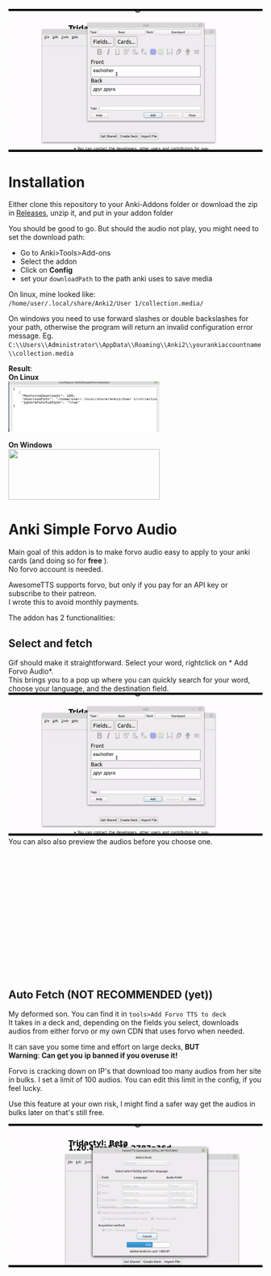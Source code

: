 ![Fetch Gif SHould be here](/githubAssets/Select-and-Fetch.gif)

# Installation
Either clone this repository to your Anki-Addons folder or download the zip in [Releases](https://github.com/Rascalov/Anki-Simple-Forvo-Audio/releases), unzip it, and put in your addon folder

You should be good to go. But should the audio not play, you might need to set the download path:

* Go to Anki>Tools>Add-ons <br>
* Select the addon
* Click on **Config**
* set your `downloadPath` to the path anki uses to save media 

On linux, mine looked like: <br>
`/home/user/.local/share/Anki2/User 1/collection.media/`

On windows you need to use forward slashes or double backslashes for your path, otherwise the program will return an invalid configuration error message. Eg.
<br>
`C:\\Users\\Administrator\\AppData\\Roaming\\Anki2\\yourankiaccountname\\collection.media`

**Result**: <br>
**On Linux** <br>
<img src="githubAssets/config.png" width =300 height=100>

**On Windows**
<br>
<img src="https://user-images.githubusercontent.com/72221896/115940769-2abd9e00-a479-11eb-9460-0a7062343ce0.png" width =300 height=100>



# Anki Simple Forvo Audio
Main goal of this addon is to make forvo audio easy to apply to your anki cards (and doing so for **free** ).<br>
No forvo account is needed.

AwesomeTTS supports forvo, but only if you pay for an API key or subscribe to their patreon. <br> I wrote this to avoid monthly payments.

The addon has 2 functionalities:

## Select and fetch
Gif should make it straightforward. Select your word, rightclick on * Add Forvo Audio*. <br>
This brings you to a pop up where you can quickly search for your word, choose your language, and the destination field.
![Fetch Gif SHould be here](/githubAssets/Select-and-Fetch.gif)
You can also also preview the audios before you choose one.  

<br><br><br><br><br><br><br><br><br><br><br><br><br><br>

## Auto Fetch (NOT RECOMMENDED (yet))
My deformed son. You can find it in `tools>Add Forvo TTS to deck` <br>
It takes in a deck and, depending on the fields you select, downloads audios from either forvo or my own CDN that uses forvo when needed.<br>


It can save you some time and effort on large decks, **BUT** <br>
**Warning**: **Can get you ip banned if you overuse it!**

Forvo is cracking down on IP's that download too many audios from her site in bulks. I set a limit of 100 audios. 
You can edit this limit in the config, if you feel lucky. 

Use this feature at your own risk, I might find a safer way get the audios in bulks later on that's still free. 

![Generator Gif SHould be here](/githubAssets/AutoGenerator.gif)
